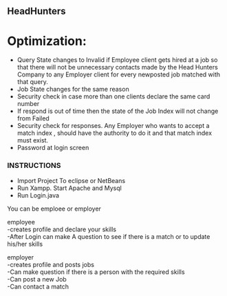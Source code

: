 ## HeadHunters

# Optimization:<br />
- Query State changes to Invalid if Employee client gets hired at a job so that there will not be
  unnecessary contacts made by the Head Hunters Company to any Employer client for every newposted
  job matched with that query.
- Job State changes for the same reason
- Security check in case more than one clients declare the same card number
- If respond is out of time then the state of the Job Index will not change from Failed
- Security check for responses. Any Employer who wants to accept a match index , should have the
authority to do it and that match index must exist.
- Password at login screen


### INSTRUCTIONS
  * Import Project To eclipse or NetBeans
  * Run Xampp. Start Apache and Mysql
  * Run Login.java
  
 
You can be emploee or employer

employee <br />
 -creates profile and declare your skills<br />
 -After Login can make A question to see if there is a match or to update his/her skills<br />

employer<br />
 -creates profile and posts jobs<br />
 -Can make question if there is a person with the required skills<br />
 -Can post a new Job<br />
 -Can contact a match <br />
 
 
